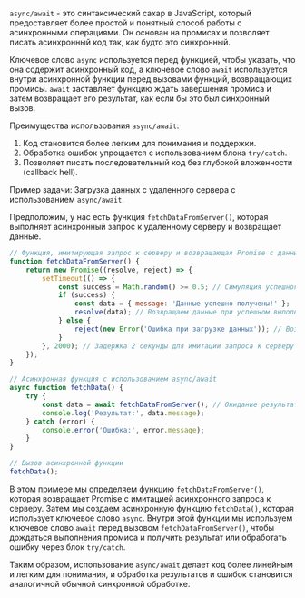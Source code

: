 `async/await` - это синтаксический сахар в JavaScript, который предоставляет более простой и понятный способ работы с асинхронными операциями. Он основан на промисах и позволяет писать асинхронный код так, как будто это синхронный.

Ключевое слово `async` используется перед функцией, чтобы указать, что она содержит асинхронный код, а ключевое слово `await` используется внутри асинхронной функции перед вызовами функций, возвращающих промисы. `await` заставляет функцию ждать завершения промиса и затем возвращает его результат, как если бы это был синхронный вызов.

Преимущества использования `async/await`:
1. Код становится более легким для понимания и поддержки.
2. Обработка ошибок упрощается с использованием блока `try/catch`.
3. Позволяет писать последовательный код без глубокой вложенности (callback hell).

Пример задачи: Загрузка данных с удаленного сервера с использованием `async/await`.

Предположим, у нас есть функция `fetchDataFromServer()`, которая выполняет асинхронный запрос к удаленному серверу и возвращает данные.

```javascript
// Функция, имитирующая запрос к серверу и возвращающая Promise с данными
function fetchDataFromServer() {
    return new Promise((resolve, reject) => {
        setTimeout(() => {
            const success = Math.random() >= 0.5; // Симуляция успешного/неуспешного запроса
            if (success) {
                const data = { message: 'Данные успешно получены!' };
                resolve(data); // Возвращаем данные при успешном выполнении
            } else {
                reject(new Error('Ошибка при загрузке данных')); // Возвращаем ошибку при неуспешном выполнении
            }
        }, 2000); // Задержка 2 секунды для имитации запроса к серверу
    });
}

// Асинхронная функция с использованием async/await
async function fetchData() {
    try {
        const data = await fetchDataFromServer(); // Ожидание результата асинхронной функции
        console.log('Результат:', data.message);
    } catch (error) {
        console.error('Ошибка:', error.message);
    }
}

// Вызов асинхронной функции
fetchData();
```

В этом примере мы определяем функцию `fetchDataFromServer()`, которая возвращает Promise с имитацией асинхронного запроса к серверу. Затем мы создаем асинхронную функцию `fetchData()`, которая использует ключевое слово `async`. Внутри этой функции мы используем ключевое слово `await` перед вызовом `fetchDataFromServer()`, чтобы дождаться выполнения промиса и получить результат или обработать ошибку через блок `try/catch`.

Таким образом, использование `async/await` делает код более линейным и легким для понимания, и обработка результатов и ошибок становится аналогичной обычной синхронной обработке.